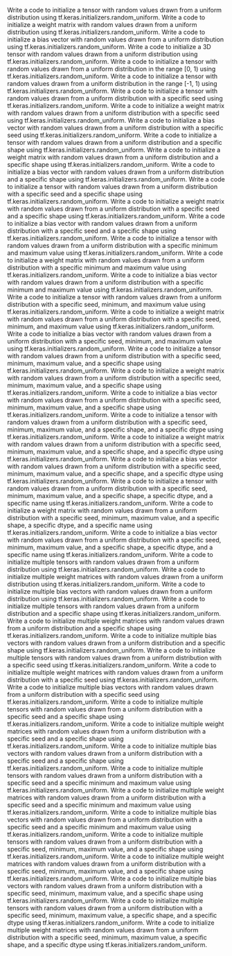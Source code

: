 Write a code to initialize a tensor with random values drawn from a uniform distribution using tf.keras.initializers.random_uniform.
Write a code to initialize a weight matrix with random values drawn from a uniform distribution using tf.keras.initializers.random_uniform.
Write a code to initialize a bias vector with random values drawn from a uniform distribution using tf.keras.initializers.random_uniform.
Write a code to initialize a 3D tensor with random values drawn from a uniform distribution using tf.keras.initializers.random_uniform.
Write a code to initialize a tensor with random values drawn from a uniform distribution in the range [0, 1) using tf.keras.initializers.random_uniform.
Write a code to initialize a tensor with random values drawn from a uniform distribution in the range [-1, 1) using tf.keras.initializers.random_uniform.
Write a code to initialize a tensor with random values drawn from a uniform distribution with a specific seed using tf.keras.initializers.random_uniform.
Write a code to initialize a weight matrix with random values drawn from a uniform distribution with a specific seed using tf.keras.initializers.random_uniform.
Write a code to initialize a bias vector with random values drawn from a uniform distribution with a specific seed using tf.keras.initializers.random_uniform.
Write a code to initialize a tensor with random values drawn from a uniform distribution and a specific shape using tf.keras.initializers.random_uniform.
Write a code to initialize a weight matrix with random values drawn from a uniform distribution and a specific shape using tf.keras.initializers.random_uniform.
Write a code to initialize a bias vector with random values drawn from a uniform distribution and a specific shape using tf.keras.initializers.random_uniform.
Write a code to initialize a tensor with random values drawn from a uniform distribution with a specific seed and a specific shape using tf.keras.initializers.random_uniform.
Write a code to initialize a weight matrix with random values drawn from a uniform distribution with a specific seed and a specific shape using tf.keras.initializers.random_uniform.
Write a code to initialize a bias vector with random values drawn from a uniform distribution with a specific seed and a specific shape using tf.keras.initializers.random_uniform.
Write a code to initialize a tensor with random values drawn from a uniform distribution with a specific minimum and maximum value using tf.keras.initializers.random_uniform.
Write a code to initialize a weight matrix with random values drawn from a uniform distribution with a specific minimum and maximum value using tf.keras.initializers.random_uniform.
Write a code to initialize a bias vector with random values drawn from a uniform distribution with a specific minimum and maximum value using tf.keras.initializers.random_uniform.
Write a code to initialize a tensor with random values drawn from a uniform distribution with a specific seed, minimum, and maximum value using tf.keras.initializers.random_uniform.
Write a code to initialize a weight matrix with random values drawn from a uniform distribution with a specific seed, minimum, and maximum value using tf.keras.initializers.random_uniform.
Write a code to initialize a bias vector with random values drawn from a uniform distribution with a specific seed, minimum, and maximum value using tf.keras.initializers.random_uniform.
Write a code to initialize a tensor with random values drawn from a uniform distribution with a specific seed, minimum, maximum value, and a specific shape using tf.keras.initializers.random_uniform.
Write a code to initialize a weight matrix with random values drawn from a uniform distribution with a specific seed, minimum, maximum value, and a specific shape using tf.keras.initializers.random_uniform.
Write a code to initialize a bias vector with random values drawn from a uniform distribution with a specific seed, minimum, maximum value, and a specific shape using tf.keras.initializers.random_uniform.
Write a code to initialize a tensor with random values drawn from a uniform distribution with a specific seed, minimum, maximum value, and a specific shape, and a specific dtype using tf.keras.initializers.random_uniform.
Write a code to initialize a weight matrix with random values drawn from a uniform distribution with a specific seed, minimum, maximum value, and a specific shape, and a specific dtype using tf.keras.initializers.random_uniform.
Write a code to initialize a bias vector with random values drawn from a uniform distribution with a specific seed, minimum, maximum value, and a specific shape, and a specific dtype using tf.keras.initializers.random_uniform.
Write a code to initialize a tensor with random values drawn from a uniform distribution with a specific seed, minimum, maximum value, and a specific shape, a specific dtype, and a specific name using tf.keras.initializers.random_uniform.
Write a code to initialize a weight matrix with random values drawn from a uniform distribution with a specific seed, minimum, maximum value, and a specific shape, a specific dtype, and a specific name using tf.keras.initializers.random_uniform.
Write a code to initialize a bias vector with random values drawn from a uniform distribution with a specific seed, minimum, maximum value, and a specific shape, a specific dtype, and a specific name using tf.keras.initializers.random_uniform.
Write a code to initialize multiple tensors with random values drawn from a uniform distribution using tf.keras.initializers.random_uniform.
Write a code to initialize multiple weight matrices with random values drawn from a uniform distribution using tf.keras.initializers.random_uniform.
Write a code to initialize multiple bias vectors with random values drawn from a uniform distribution using tf.keras.initializers.random_uniform.
Write a code to initialize multiple tensors with random values drawn from a uniform distribution and a specific shape using tf.keras.initializers.random_uniform.
Write a code to initialize multiple weight matrices with random values drawn from a uniform distribution and a specific shape using tf.keras.initializers.random_uniform.
Write a code to initialize multiple bias vectors with random values drawn from a uniform distribution and a specific shape using tf.keras.initializers.random_uniform.
Write a code to initialize multiple tensors with random values drawn from a uniform distribution with a specific seed using tf.keras.initializers.random_uniform.
Write a code to initialize multiple weight matrices with random values drawn from a uniform distribution with a specific seed using tf.keras.initializers.random_uniform.
Write a code to initialize multiple bias vectors with random values drawn from a uniform distribution with a specific seed using tf.keras.initializers.random_uniform.
Write a code to initialize multiple tensors with random values drawn from a uniform distribution with a specific seed and a specific shape using tf.keras.initializers.random_uniform.
Write a code to initialize multiple weight matrices with random values drawn from a uniform distribution with a specific seed and a specific shape using tf.keras.initializers.random_uniform.
Write a code to initialize multiple bias vectors with random values drawn from a uniform distribution with a specific seed and a specific shape using tf.keras.initializers.random_uniform.
Write a code to initialize multiple tensors with random values drawn from a uniform distribution with a specific seed and a specific minimum and maximum value using tf.keras.initializers.random_uniform.
Write a code to initialize multiple weight matrices with random values drawn from a uniform distribution with a specific seed and a specific minimum and maximum value using tf.keras.initializers.random_uniform.
Write a code to initialize multiple bias vectors with random values drawn from a uniform distribution with a specific seed and a specific minimum and maximum value using tf.keras.initializers.random_uniform.
Write a code to initialize multiple tensors with random values drawn from a uniform distribution with a specific seed, minimum, maximum value, and a specific shape using tf.keras.initializers.random_uniform.
Write a code to initialize multiple weight matrices with random values drawn from a uniform distribution with a specific seed, minimum, maximum value, and a specific shape using tf.keras.initializers.random_uniform.
Write a code to initialize multiple bias vectors with random values drawn from a uniform distribution with a specific seed, minimum, maximum value, and a specific shape using tf.keras.initializers.random_uniform.
Write a code to initialize multiple tensors with random values drawn from a uniform distribution with a specific seed, minimum, maximum value, a specific shape, and a specific dtype using tf.keras.initializers.random_uniform.
Write a code to initialize multiple weight matrices with random values drawn from a uniform distribution with a specific seed, minimum, maximum value, a specific shape, and a specific dtype using tf.keras.initializers.random_uniform.